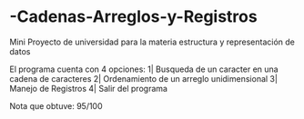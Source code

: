 # -Cadenas-Arreglos-y-Registros
Mini Proyecto de universidad para la materia estructura y representación de datos

El programa cuenta con 4 opciones:
1| Busqueda de un caracter en una cadena de caracteres
2| Ordenamiento de un arreglo unidimensional 
3| Manejo de Registros
4| Salir del programa

Nota que obtuve: 95/100
        
